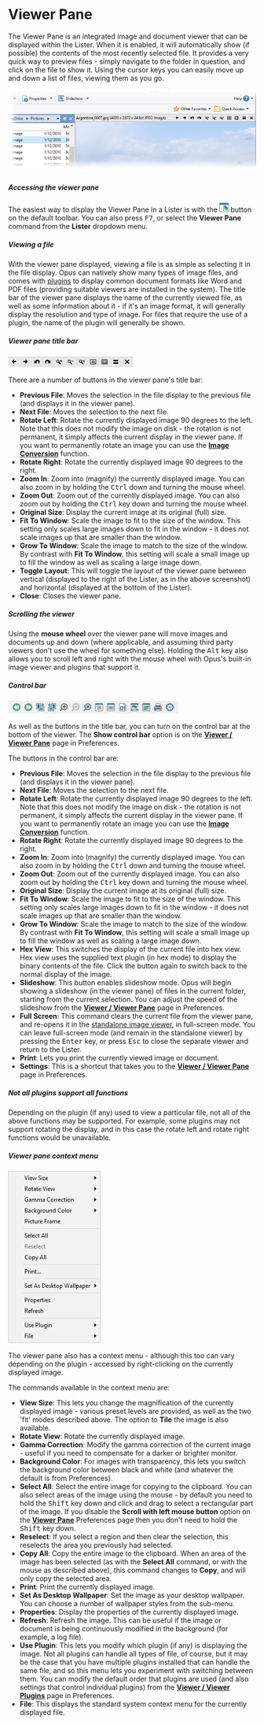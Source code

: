 # Viewer Pane

The Viewer Pane is an integrated image and document viewer that can be displayed within the Lister. When it is enabled, it will automatically show (if possible) the contents of the most recently selected file. It provides a very quick way to preview files - simply navigate to the folder in question, and click on the file to show it. Using the cursor keys you can easily move up and down a list of files, viewing them as you go.

![](/Manual/images/media/13/viewer_pane.png)

##### Accessing the viewer pane

The easiest way to display the Viewer Pane in a Lister is with the ![](/Manual/images/media/13/menu_toolbar_-_viewer_pane.png) button on the default toolbar. You can also press <kbd>F7</kbd>, or select the **Viewer Pane** command from the **Lister** dropdown menu.

##### Viewing a file

With the viewer pane displayed, viewing a file is as simple as selecting it in the file display. Opus can natively show many types of image files, and comes with [plugins](/Manual/preferences/preferences_categories/viewer/viewer_plugins.md) to display common document formats like Word and PDF files (providing suitable viewers are installed in the system). The title bar of the viewer pane displays the name of the currently viewed file, as well as some information about it - if it's an image format, it will generally display the resolution and type of image. For files that require the use of a plugin, the name of the plugin will generally be shown.

##### Viewer pane title bar

![](/Manual/images/media/13/viewerpane_titlebar.png)

There are a number of buttons in the viewer pane's title bar:

- **Previous File**: Moves the selection in the file display to the previous file (and displays it in the viewer pane).
- **Next File**: Moves the selection to the next file.
- **Rotate Left**: Rotate the currently displayed image 90 degrees to the left. Note that this does not modify the image on disk - the rotation is not permanent, it simply affects the current display in the viewer pane. If you want to permanently rotate an image you can use the **[Image Conversion](/Manual/additional_functionality/image_conversion/README.md)** function.
- **Rotate Right**: Rotate the currently displayed image 90 degrees to the right.
- **Zoom In**: Zoom into (magnify) the currently displayed image. You can also zoom in by holding the <kbd>Ctrl</kbd> down and turning the mouse wheel.
- **Zoom Out**: Zoom out of the currently displayed image. You can also zoom out by holding the <kbd>Ctrl</kbd> key down and turning the mouse wheel.
- **Original Size**: Display the current image at its original (full) size.
- **Fit To Window**: Scale the image to fit to the size of the window. This setting only scales large images down to fit in the window - it does not scale images up that are smaller than the window.
- **Grow To Window**: Scale the image to match to the size of the window. By contrast with **Fit To Window**, this setting will scale a small image up to fill the window as well as scaling a large image down.
- **Toggle Layout**: This will toggle the layout of the viewer pane between vertical (displayed to the right of the Lister, as in the above screenshot) and horizontal (displayed at the bottom of the Lister).
- **Close**: Closes the viewer pane.

##### Scrolling the viewer

Using the **mouse wheel** over the viewer pane will move images and documents up and down (where applicable, and assuming third party viewers don't use the wheel for something else). Holding the <kbd>Alt</kbd> key also allows you to scroll left and right with the mouse wheel with Opus's built-in image viewer and plugins that support it.

##### Control bar

![](/Manual/images/media/13/viewerpane_controlbar.png)

As well as the buttons in the title bar, you can turn on the control bar at the bottom of the viewer. The **Show control bar** option is on the **[Viewer / Viewer Pane](/Manual/preferences/preferences_categories/viewer/viewer_pane.md)** page in Preferences.

The buttons in the control bar are:

- **Previous File**: Moves the selection in the file display to the previous file (and displays it in the viewer pane).
- **Next File**: Moves the selection to the next file.
- **Rotate Left**: Rotate the currently displayed image 90 degrees to the left. Note that this does not modify the image on disk - the rotation is not permanent, it simply affects the current display in the viewer pane. If you want to permanently rotate an image you can use the **[Image Conversion](/Manual/additional_functionality/image_conversion/README.md)** function.
- **Rotate Right**: Rotate the currently displayed image 90 degrees to the right.
- **Zoom In**: Zoom into (magnify) the currently displayed image. You can also zoom in by holding the <kbd>Ctrl</kbd> down and turning the mouse wheel.
- **Zoom Out**: Zoom out of the currently displayed image. You can also zoom out by holding the <kbd>Ctrl</kbd> key down and turning the mouse wheel.
- **Original Size**: Display the current image at its original (full) size.
- **Fit To Window**: Scale the image to fit to the size of the window. This setting only scales large images down to fit in the window - it does not scale images up that are smaller than the window.
- **Grow To Window**: Scale the image to match to the size of the window. By contrast with **Fit To Window**, this setting will scale a small image up to fill the window as well as scaling a large image down.
- **Hex View**: This switches the display of the current file into hex view. Hex view uses the supplied text plugin (in hex mode) to display the binary contents of the file. Click the button again to switch back to the normal display of the image.
- **Slideshow**: This button enables slideshow mode. Opus will begin showing a slideshow (in the viewer pane) of files in the current folder, starting from the current selection. You can adjust the speed of the slideshow from the **[Viewer / Viewer Pane](/Manual/preferences/preferences_categories/viewer/viewer_pane.md)** page in Preferences.
- **Full Screen**: This command clears the current file from the viewer pane, and re-opens it in the [standalone image viewer](/Manual/additional_functionality/viewing_images/README.md), in full-screen mode. You can leave full-screen mode (and remain in the standalone viewer) by pressing the <kbd>Enter</kbd> key, or press <kbd>Esc</kbd> to close the separate viewer and return to the Lister.
- **Print**: Lets you print the currently viewed image or document.
- **Settings**: This is a shortcut that takes you to the **[Viewer / Viewer Pane](/Manual/preferences/preferences_categories/viewer/viewer_pane.md)** page in Preferences.

##### Not all plugins support all functions

Depending on the plugin (if any) used to view a particular file, not all of the above functions may be supported. For example, some plugins may not support rotating the display, and in this case the rotate left and rotate right functions would be unavailable.

##### Viewer pane context menu



![](/Manual/images/media/13/viewer_pane_context_menu.png)

The viewer pane also has a context menu - although this too can vary depending on the plugin - accessed by right-clicking on the currently displayed image.

The commands available in the context menu are:

- **View Size**: This lets you change the magnification of the currently displayed image - various preset levels are provided, as well as the two 'fit' modes described above. The option to **Tile** the image is also available.
- **Rotate View**: Rotate the currently displayed image.
- **Gamma Correction**: Modify the gamma correction of the current image - useful if you need to compensate for a darker or brighter monitor.
- **Background Color**: For images with transparency, this lets you switch the background color between black and white (and whatever the default is from Preferences).
- **Select All**: Select the entire image for copying to the clipboard. You can also select areas of the image using the mouse - by default you need to hold the <kbd>Shift</kbd> key down and click and drag to select a rectangular part of the image. If you disable the **Scroll with left mouse button** option on the **[Viewer Pane](/Manual/preferences/preferences_categories/viewer/viewer_pane.md)** Preferences page then you don't need to hold the <kbd>Shift</kbd> key down.
- **Reselect**: If you select a region and then clear the selection, this reselects the area you previously had selected.
- **Copy All**: Copy the entire image to the clipboard. When an area of the image has been selected (as with the **Select All** command, or with the mouse as described above), this command changes to **Copy**, and will only copy the selected area.
- **Print**: Print the currently displayed image.
- **Set As Desktop Wallpaper**: Set the image as your desktop wallpaper. You can choose a number of wallpaper styles from the sub-menu.
- **Properties**: Display the properties of the currently displayed image.
- **Refresh**: Refresh the image. This can be useful if the image or document is being continuously modified in the background (for example, a log file).
- **Use Plugin**: This lets you modify which plugin (if any) is displaying the image. Not all plugins can handle all types of file, of course, but it may be the case that you have multiple plugins installed that can handle the same file, and so this menu lets you experiment with switching between them. You can modify the default order that plugins are used (and also settings that control individual plugins) from the **[Viewer / Viewer Plugins](/Manual/preferences/preferences_categories/viewer/viewer_plugins.md)** page in Preferences.
- **File**: This displays the standard system context menu for the currently displayed file.
